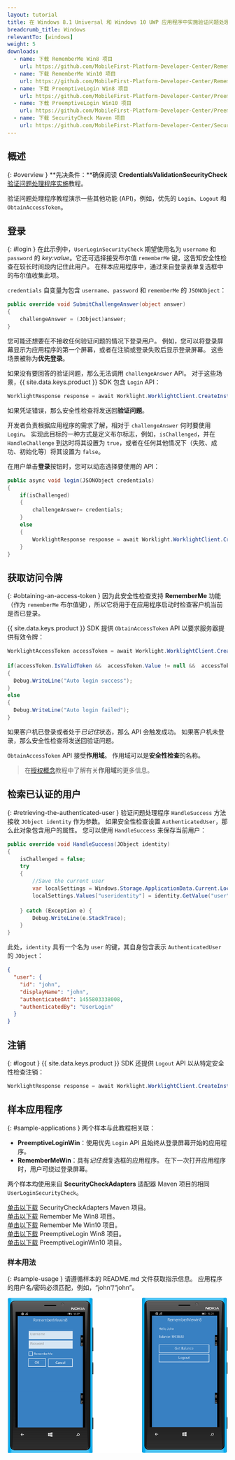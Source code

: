 ```yaml
---
layout: tutorial
title: 在 Windows 8.1 Universal 和 Windows 10 UWP 应用程序中实施验证问题处理程序
breadcrumb_title: Windows
relevantTo: [windows]
weight: 5
downloads:
  - name: 下载 RememberMe Win8 项目
    url: https://github.com/MobileFirst-Platform-Developer-Center/RememberMeWin8/tree/release80
  - name: 下载 RememberMe Win10 项目
    url: https://github.com/MobileFirst-Platform-Developer-Center/RememberMeWin10/tree/release80
  - name: 下载 PreemptiveLogin Win8 项目
    url: https://github.com/MobileFirst-Platform-Developer-Center/PreemptiveLoginWin8/tree/release80
  - name: 下载 PreemptiveLogin Win10 项目
    url: https://github.com/MobileFirst-Platform-Developer-Center/PreemptiveLoginWin10/tree/release80
  - name: 下载 SecurityCheck Maven 项目
    url: https://github.com/MobileFirst-Platform-Developer-Center/SecurityCheckAdapters/tree/release80
---
```

<!-- NLS_CHARSET=UTF-8 -->
## 概述
{: #overview }
**先决条件：**确保阅读 **CredentialsValidationSecurityCheck** [验证问题处理程序实施](../../credentials-validation/windows-8-10)教程。

验证问题处理程序教程演示一些其他功能 (API)，例如，优先的 `Login`、`Logout` 和 `ObtainAccessToken`。

## 登录
{: #login }
在此示例中，`UserLoginSecurityCheck` 期望使用名为 `username` 和 `password` 的 *key:value*。它还可选择接受布尔值 `rememberMe` 键，这告知安全性检查在较长时间段内记住此用户。 在样本应用程序中，通过来自登录表单复选框中的布尔值收集此项。

`credentials` 自变量为包含 `username`、`password` 和 `rememberMe` 的 `JSONObject`：

```csharp
public override void SubmitChallengeAnswer(object answer)
{
    challengeAnswer = (JObject)answer;
}
```

您可能还想要在不接收任何验证问题的情况下登录用户。 例如，您可以将登录屏幕显示为应用程序的第一个屏幕，或者在注销或登录失败后显示登录屏幕。 这些场景被称为**优先登录**。

如果没有要回答的验证问题，那么无法调用 `challengeAnswer` API。 对于这些场景，{{ site.data.keys.product }} SDK 包含 `Login` API：

```csharp
WorklightResponse response = await Worklight.WorklightClient.CreateInstance().AuthorizationManager.Login(String securityCheckName, JObject credentials);
```

如果凭证错误，那么安全性检查将发送回**验证问题**。

开发者负责根据应用程序的需求了解，相对于 `challengeAnswer` 何时要使用 `Login`。 实现此目标的一种方式是定义布尔标志，例如，`isChallenged`，并在 `HandleChallenge` 到达时将其设置为 `true`，或者在任何其他情况下（失败、成功、初始化等）将其设置为 `false`。

在用户单击**登录**按钮时，您可以动态选择要使用的 API：

```csharp
public async void login(JSONObject credentials)
{
    if(isChallenged)
    {
        challengeAnswer= credentials;
    }
    else
    {
        WorklightResponse response = await Worklight.WorklightClient.CreateInstance().AuthorizationManager.Login(securityCheckName, credentials);
    }
}
```
## 获取访问令牌
{: #obtaining-an-access-token }
因为此安全性检查支持 **RememberMe** 功能（作为 `rememberMe` 布尔值键），所以它将用于在应用程序启动时检查客户机当前是否已登录。

{{ site.data.keys.product }} SDK 提供 `ObtainAccessToken` API 以要求服务器提供有效令牌：

```csharp
WorklightAccessToken accessToken = await Worklight.WorklightClient.CreateInstance().AuthorizationManager.ObtainAccessToken(String scope);

if(accessToken.IsValidToken &&  accessToken.Value != null &&  accessToken.Value != "")
{
  Debug.WriteLine("Auto login success");
}
else
{
  Debug.WriteLine("Auto login failed");
}

```

如果客户机已登录或者处于*已记住*状态，那么 API 会触发成功。 如果客户机未登录，那么安全性检查将发送回验证问题。

`ObtainAccessToken` API 接受**作用域**。 作用域可以是**安全性检查**的名称。

> 在[授权概念](../../)教程中了解有关**作用域**的更多信息。

## 检索已认证的用户
{: #retrieving-the-authenticated-user }
验证问题处理程序 `HandleSuccess` 方法接收 `JObject identity` 作为参数。
如果安全性检查设置 `AuthenticatedUser`，那么此对象包含用户的属性。 您可以使用 `HandleSuccess` 来保存当前用户：

```csharp
public override void HandleSuccess(JObject identity)
{
    isChallenged = false;
    try
    {
        //Save the current user
        var localSettings = Windows.Storage.ApplicationData.Current.LocalSettings;
        localSettings.Values["useridentity"] = identity.GetValue("user");

    } catch (Exception e) {
        Debug.WriteLine(e.StackTrace);
    }
}
```

此处，`identity` 具有一个名为 `user` 的键，其自身包含表示 `AuthenticatedUser` 的 `JObject`：

```json
{
  "user": {
    "id": "john",
    "displayName": "john",
    "authenticatedAt": 1455803338008,
    "authenticatedBy": "UserLogin"
  }
}
```

## 注销
{: #logout }
{{ site.data.keys.product }} SDK 还提供 `Logout` API 以从特定安全性检查注销：

```csharp
WorklightResponse response = await Worklight.WorklightClient.CreateInstance().AuthorizationManager.Logout(securityCheckName);
```

## 样本应用程序
{: #sample-applications }
两个样本与此教程相关联：

- **PreemptiveLoginWin**：使用优先 `Login` API 且始终从登录屏幕开始的应用程序。
- **RememberMeWin**：具有*记住我*复选框的应用程序。 在下一次打开应用程序时，用户可绕过登录屏幕。

两个样本均使用来自 **SecurityCheckAdapters** 适配器 Maven 项目的相同 `UserLoginSecurityCheck`。

[单击以下载](https://github.com/MobileFirst-Platform-Developer-Center/SecurityCheckAdapters/tree/release80) SecurityCheckAdapters Maven 项目。  
[单击以下载](https://github.com/MobileFirst-Platform-Developer-Center/RememberMeWin8/tree/release80) Remember Me Win8 项目。  
[单击以下载](https://github.com/MobileFirst-Platform-Developer-Center/RememberMeWin10/tree/release80) Remember Me Win10 项目。  
[单击以下载](https://github.com/MobileFirst-Platform-Developer-Center/PreemptiveLoginWin8/tree/release80) PreemptiveLogin Win8 项目。  
[单击以下载](https://github.com/MobileFirst-Platform-Developer-Center/PreemptiveLoginWin10/tree/release80) PreemptiveLoginWin10 项目。

### 样本用法
{: #sample-usage }
请遵循样本的 README.md 文件获取指示信息。
应用程序的用户名/密码必须匹配，例如，“john”/“john”。

![样本应用程序](RememberMe.png)
